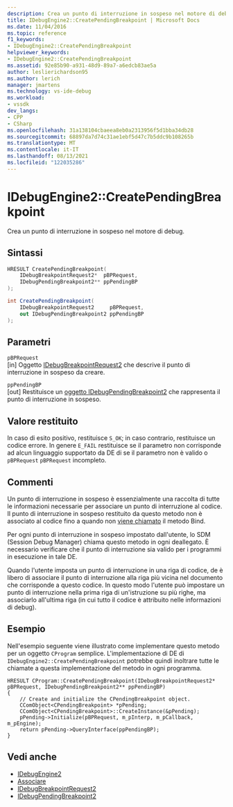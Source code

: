 ```yaml
---
description: Crea un punto di interruzione in sospeso nel motore di debug.
title: IDebugEngine2::CreatePendingBreakpoint | Microsoft Docs
ms.date: 11/04/2016
ms.topic: reference
f1_keywords:
- IDebugEngine2::CreatePendingBreakpoint
helpviewer_keywords:
- IDebugEngine2::CreatePendingBreakpoint
ms.assetid: 92e85b90-a931-48d9-89a7-a6edcb83ae5a
author: leslierichardson95
ms.author: lerich
manager: jmartens
ms.technology: vs-ide-debug
ms.workload:
- vssdk
dev_langs:
- CPP
- CSharp
ms.openlocfilehash: 31a138104cbaeea8eb0a2313956f5d1bba34db28
ms.sourcegitcommit: 68897da7d74c31ae1ebf5d47c7b5ddc9b108265b
ms.translationtype: MT
ms.contentlocale: it-IT
ms.lasthandoff: 08/13/2021
ms.locfileid: "122035286"
---
```

# <a name="idebugengine2creatependingbreakpoint"></a>IDebugEngine2::CreatePendingBreakpoint
Crea un punto di interruzione in sospeso nel motore di debug.

## <a name="syntax"></a>Sintassi

```cpp
HRESULT CreatePendingBreakpoint(
    IDebugBreakpointRequest2*  pBPRequest,
    IDebugPendingBreakpoint2** ppPendingBP
);
```

```csharp
int CreatePendingBreakpoint(
    IDebugBreakpointRequest2     pBPRequest,
    out IDebugPendingBreakpoint2 ppPendingBP
);
```

## <a name="parameters"></a>Parametri
`pBPRequest`\
[in] Oggetto [IDebugBreakpointRequest2](../../../extensibility/debugger/reference/idebugbreakpointrequest2.md) che descrive il punto di interruzione in sospeso da creare.

`ppPendingBP`\
[out] Restituisce un [oggetto IDebugPendingBreakpoint2](../../../extensibility/debugger/reference/idebugpendingbreakpoint2.md) che rappresenta il punto di interruzione in sospeso.

## <a name="return-value"></a>Valore restituito
In caso di esito positivo, restituisce `S_OK`; in caso contrario, restituisce un codice errore. In genere `E_FAIL` restituisce se il parametro non corrisponde ad alcun linguaggio supportato da DE di se il parametro non è valido o `pBPRequest` `pBPRequest` incompleto.

## <a name="remarks"></a>Commenti
Un punto di interruzione in sospeso è essenzialmente una raccolta di tutte le informazioni necessarie per associare un punto di interruzione al codice. Il punto di interruzione in sospeso restituito da questo metodo non è associato al codice fino a quando non [viene chiamato](../../../extensibility/debugger/reference/idebugpendingbreakpoint2-bind.md) il metodo Bind.

Per ogni punto di interruzione in sospeso impostato dall'utente, lo SDM (Session Debug Manager) chiama questo metodo in ogni deallegato. È necessario verificare che il punto di interruzione sia valido per i programmi in esecuzione in tale DE.

Quando l'utente imposta un punto di interruzione in una riga di codice, de è libero di associare il punto di interruzione alla riga più vicina nel documento che corrisponde a questo codice. In questo modo l'utente può impostare un punto di interruzione nella prima riga di un'istruzione su più righe, ma associarlo all'ultima riga (in cui tutto il codice è attribuito nelle informazioni di debug).

## <a name="example"></a>Esempio
Nell'esempio seguente viene illustrato come implementare questo metodo per un oggetto `CProgram` semplice. L'implementazione di DE di `IDebugEngine2::CreatePendingBreakpoint` potrebbe quindi inoltrare tutte le chiamate a questa implementazione del metodo in ogni programma.

```
HRESULT CProgram::CreatePendingBreakpoint(IDebugBreakpointRequest2* pBPRequest, IDebugPendingBreakpoint2** ppPendingBP)
{
    // Create and initialize the CPendingBreakpoint object.
    CComObject<CPendingBreakpoint> *pPending;
    CComObject<CPendingBreakpoint>::CreateInstance(&pPending);
    pPending->Initialize(pBPRequest, m_pInterp, m_pCallback, m_pEngine);
    return pPending->QueryInterface(ppPendingBP);
}
```

## <a name="see-also"></a>Vedi anche
- [IDebugEngine2](../../../extensibility/debugger/reference/idebugengine2.md)
- [Associare](../../../extensibility/debugger/reference/idebugpendingbreakpoint2-bind.md)
- [IDebugBreakpointRequest2](../../../extensibility/debugger/reference/idebugbreakpointrequest2.md)
- [IDebugPendingBreakpoint2](../../../extensibility/debugger/reference/idebugpendingbreakpoint2.md)
